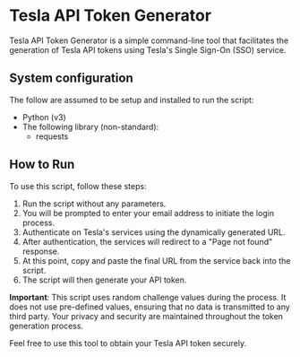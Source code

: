 # Tesla API Token Generator

Tesla API Token Generator is a simple command-line tool that facilitates the generation of Tesla API tokens using Tesla's Single Sign-On (SSO) service.

## System configuration
The follow are assumed to be setup and installed to run the script:
- Python (v3)
- The following library (non-standard):
    - requests

## How to Run

To use this script, follow these steps:

1. Run the script without any parameters.
2. You will be prompted to enter your email address to initiate the login process.
3. Authenticate on Tesla's services using the dynamically generated URL.
4. After authentication, the services will redirect to a "Page not found" response.
5. At this point, copy and paste the final URL from the service back into the script.
6. The script will then generate your API token.

**Important**: This script uses random challenge values during the process. It does not use pre-defined values, ensuring that no data is transmitted to any third party. Your privacy and security are maintained throughout the token generation process.

Feel free to use this tool to obtain your Tesla API token securely.

